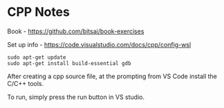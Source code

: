 # CPP Notes

Book - https://github.com/bitsai/book-exercises

Set up info - https://code.visualstudio.com/docs/cpp/config-wsl

```
sudo apt-get update
sudo apt-get install build-essential gdb
```

After creating a cpp source file, at the prompting from VS Code install the C/C++ tools.

To run, simply press the run button in VS studio.



